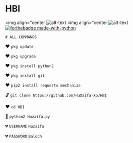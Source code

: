 # HBI
<img align="center
![alt-text](https://user-images.githubusercontent.com/69212320/91600995-550a9a80-e982-11ea-9001-f84a7552967e.gif)
<img align="center
![alt-text](https://camo.githubusercontent.com/1948ddf39008f21ab0358ede8191898825302e20/68747470733a2f2f6769746875622d726561646d652d73746174732e616e7572616768617a7261312e76657263656c2e6170702f6170692f746f702d6c616e67732f3f757365726e616d653d487558616966612d586f266c61796f75743d636f6d70616374267468656d653d636861727472657573652d6461726b)
[![forthebadge made-with-python](http://ForTheBadge.com/images/badges/made-with-python.svg)](https://www.python.org/)


`# ALL COMMANDS `

❤ `pkg update `

❤ `pkg upgrade`

❤ `pkg install python2`

❤ `pkg install git`

❤ `pip2 install requests mechanize`

🔓 `git clone https://github.com/HuXaifa-Xo/HBI`

❤ `cd HBI`

💜 `python2 Huzaifa.py`

💔 `USERNAME`  `Huzaifa`

💔 `PASSWORD`  `Baloch`
